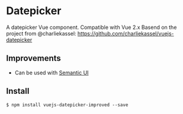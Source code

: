 # Datepicker


A datepicker Vue component. Compatible with Vue 2.x
Basend on the project from @charliekassel: https://github.com/charliekassel/vuejs-datepicker

## Improvements

* Can be used with [Semantic UI](https://semantic-ui.com/)

## Install

```
$ npm install vuejs-datepicker-improved --save
```

